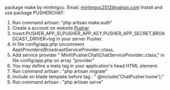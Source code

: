 package make by minhngoc.
Email: minhngoc2512@yahoo.com
Install and use package PUSHERCHAT:
<ol>
    <li>Run command artisan: "php artisan make:auth"</li>
    <li>Create a account on website <a href="http://pusher.com" >Pusher</a></li>
    <li>Insert:PUSHER_APP_ID,PUSHER_APP_KEY,PUSHER_APP_SECRET,BROADCAST_DRIVER=log in your server Pusher.</li>
    <li>In file config/app.php uncomment  App\Providers\BroadcastServiceProvider::class,</li>
    <li> Add service provider " Minh\PusherChat\ChatServiceProvider::class," in file config/app.php on array "provider"</li>
    <li> You may define a meta tag in your application's head HTML element: <meta name="csrf-token" content="{{ csrf_token() }}"> </li>
    <li> Run command artisan : "php artisan migrate"</li>
    <li> Include on blade template before tag </body>: " @include('ChatPusher.home');"</li>
    <li> Run command artisan : "php artisan serve" </li>
</ol>

